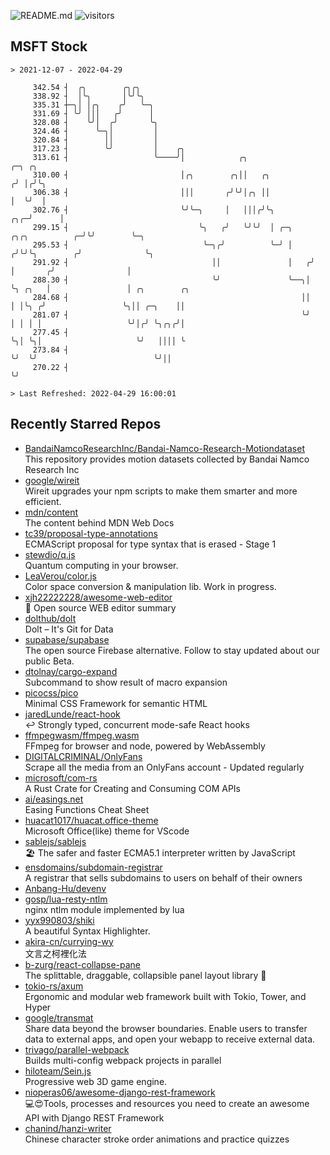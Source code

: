 ![README.md](https://github.com/Gerhut/Gerhut/workflows/README.md/badge.svg)
![visitors](https://visitors.vercel.app/Gerhut/Gerhut?token=8cf69d1f6813d272ef062726b6070c9be4ff72038cfe5a7ded7384a8da65d866)

## MSFT Stock

```
> 2021-12-07 - 2022-04-29

     342.54 ┤  ╭╮        ╭╮╭╮                                                                                    
     338.92 ┤  │╰╮       │╰╯╰╮                                                                                   
     335.31 ┼─╮│ │╭╮    ╭╯   ╰─╮                                                                                 
     331.69 ┤ ╰╯ │││   ╭╯      │                                                                                 
     328.08 ┤    ╰╯│  ╭╯       ╰╮                                                                                
     324.46 ┤      ╰─╮│         │                                                                                
     320.84 ┤        ││         │                                                                                
     317.23 ┤        ╰╯         │    ╭╮                                                                          
     313.61 ┤                   ╰────╯│            ╭╮                                    ╭─╮ ╭╮                  
     310.00 ┤                         │╭╮        ╭╮││   ╭╮                              ╭╯ │╭╯╰╮                 
     306.38 ┤                         │││       ╭╯╰╯│╭╮ ││                              │  ╰╯  │                 
     302.76 ┤                         ╰╯╰─╮     │   │││╭╯╰╮                         ╭╮╭─╯      │                 
     299.15 ┤                             ╰╮   ╭╯   ╰╯╰╯  │ ╭─╮     ╭╮╭╮          ╭─╯╰╯        ╰─╮               
     295.53 ┤                              ╰─╮╭╯          ╰─╯ │    ╭╯╰╯╰╮        ╭╯              ╰╮              
     291.92 ┤                                ││               │   ╭╯    │       ╭╯                │              
     288.30 ┤                                ╰╯               ╰──╮│     ╰╮ ╭╮   │                 │ ╭╮        ╭╮ 
     284.68 ┤                                                    ││      │ │╰╮ ╭╯                 ╰╮││ ╭─╮    ││ 
     281.07 ┤                                                    ╰╯      │ │ │ │                   ╰╯│╭╯ ╰╮╭╮╭╯│ 
     277.45 ┤                                                            ╰╮│ ╰╮│                     ╰╯   ││││ ╰ 
     273.84 ┤                                                             ╰╯  ╰╯                          ╰╯││   
     270.22 ┤                                                                                               ╰╯   

> Last Refreshed: 2022-04-29 16:00:01
```

## Recently Starred Repos

- [BandaiNamcoResearchInc/Bandai-Namco-Research-Motiondataset](https://github.com/BandaiNamcoResearchInc/Bandai-Namco-Research-Motiondataset)  
  This repository provides motion datasets collected by Bandai Namco Research Inc
- [google/wireit](https://github.com/google/wireit)  
  Wireit upgrades your npm scripts to make them smarter and more efficient.
- [mdn/content](https://github.com/mdn/content)  
  The content behind MDN Web Docs
- [tc39/proposal-type-annotations](https://github.com/tc39/proposal-type-annotations)  
  ECMAScript proposal for type syntax that is erased - Stage 1
- [stewdio/q.js](https://github.com/stewdio/q.js)  
  Quantum computing in your browser.
- [LeaVerou/color.js](https://github.com/LeaVerou/color.js)  
  Color space conversion & manipulation lib. Work in progress.
- [xjh22222228/awesome-web-editor](https://github.com/xjh22222228/awesome-web-editor)  
  🔨  Open source WEB editor summary
- [dolthub/dolt](https://github.com/dolthub/dolt)  
  Dolt – It's Git for Data
- [supabase/supabase](https://github.com/supabase/supabase)  
  The open source Firebase alternative. Follow to stay updated about our public Beta.
- [dtolnay/cargo-expand](https://github.com/dtolnay/cargo-expand)  
  Subcommand to show result of macro expansion
- [picocss/pico](https://github.com/picocss/pico)  
  Minimal CSS Framework for semantic HTML
- [jaredLunde/react-hook](https://github.com/jaredLunde/react-hook)  
  ↩ Strongly typed, concurrent mode-safe React hooks
- [ffmpegwasm/ffmpeg.wasm](https://github.com/ffmpegwasm/ffmpeg.wasm)  
  FFmpeg for browser and node, powered by WebAssembly
- [DIGITALCRIMINAL/OnlyFans](https://github.com/DIGITALCRIMINAL/OnlyFans)  
  Scrape all the media from an OnlyFans account - Updated regularly
- [microsoft/com-rs](https://github.com/microsoft/com-rs)  
  A Rust Crate for Creating and Consuming COM APIs
- [ai/easings.net](https://github.com/ai/easings.net)  
  Easing Functions Cheat Sheet
- [huacat1017/huacat.office-theme](https://github.com/huacat1017/huacat.office-theme)  
  Microsoft Office(like) theme for VScode
- [sablejs/sablejs](https://github.com/sablejs/sablejs)  
  🏖️ The safer and faster ECMA5.1 interpreter written by JavaScript
- [ensdomains/subdomain-registrar](https://github.com/ensdomains/subdomain-registrar)  
  A registrar that sells subdomains to users on behalf of their owners
- [Anbang-Hu/devenv](https://github.com/Anbang-Hu/devenv)  
- [gosp/lua-resty-ntlm](https://github.com/gosp/lua-resty-ntlm)  
  nginx ntlm module implemented by lua
- [yyx990803/shiki](https://github.com/yyx990803/shiki)  
  A beautiful Syntax Highlighter.
- [akira-cn/currying-wy](https://github.com/akira-cn/currying-wy)  
  文言之柯裡化法
- [b-zurg/react-collapse-pane](https://github.com/b-zurg/react-collapse-pane)  
  The splittable, draggable, collapsible panel layout library 🎉
- [tokio-rs/axum](https://github.com/tokio-rs/axum)  
  Ergonomic and modular web framework built with Tokio, Tower, and Hyper
- [google/transmat](https://github.com/google/transmat)  
  Share data beyond the browser boundaries. Enable users to transfer data to external apps, and open your webapp to receive external data.
- [trivago/parallel-webpack](https://github.com/trivago/parallel-webpack)  
  Builds multi-config webpack projects in parallel
- [hiloteam/Sein.js](https://github.com/hiloteam/Sein.js)  
  Progressive web 3D game engine.
- [nioperas06/awesome-django-rest-framework](https://github.com/nioperas06/awesome-django-rest-framework)  
   💻😍Tools, processes and resources you need to create an awesome API with Django REST Framework
- [chanind/hanzi-writer](https://github.com/chanind/hanzi-writer)  
  Chinese character stroke order animations and practice quizzes
